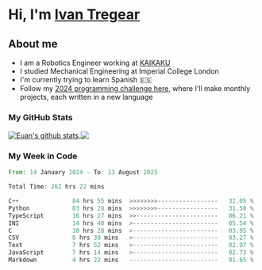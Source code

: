 # Hi, I'm [Ivan Tregear](https://www.linkedin.com/in/ivantregear/)

## About me

* I am a Robotics Engineer working at [KAIKAKU](https://github.com/KAIKAKU-AI)
* I studied Mechanical Engineering at Imperial College London
* I'm currently trying to learn Spanish :es:
* Follow my [2024 programming challenge here](https://github.com/ITregear?tab=repositories), where I'll make monthly projects, each written in a new language


### My GitHub Stats

<a href="#my-github-stats">
  <img align="center" src="https://github-readme-stats.vercel.app/api?username=itregear&count_private=true&show_icons=true&include_all_commits=true&theme=material-palenight" alt="Euan's github stats" />
</a>

<a href="#my-github-stats">
  <img align="center" src="https://github-readme-stats.vercel.app/api/top-langs/?username=itregear&layout=compact&theme=material-palenight" />
</a>

### My Week in Code
<!--START_SECTION:waka-->

```rust
From: 14 January 2024 - To: 13 August 2025

Total Time: 262 hrs 22 mins

C++               84 hrs 55 mins  >>>>>>>>-----------------   32.05 %
Python            83 hrs 28 mins  >>>>>>>>-----------------   31.50 %
TypeScript        16 hrs 27 mins  >>-----------------------   06.21 %
INI               14 hrs 40 mins  >------------------------   05.54 %
C                 10 hrs 28 mins  >------------------------   03.95 %
CSV               8 hrs 39 mins   >------------------------   03.27 %
Text              7 hrs 52 mins   >------------------------   02.97 %
JavaScript        7 hrs 14 mins   >------------------------   02.73 %
Markdown          4 hrs 22 mins   -------------------------   01.65 %
```

<!--END_SECTION:waka-->
